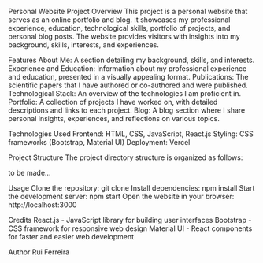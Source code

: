 
Personal Website Project
Overview
This project is a personal website that serves as an online portfolio and blog. It showcases my professional experience, education, technological skills, portfolio of projects, and personal blog posts. The website provides visitors with insights into my background, skills, interests, and experiences.

Features
About Me: A section detailing my background, skills, and interests.
Experience and Education: Information about my professional experience and education, presented in a visually appealing format.
Publications: The scientific papers that I have authored or co-authored and were published.
Technological Stack: An overview of the technologies I am proficient in.
Portfolio: A collection of projects I have worked on, with detailed descriptions and links to each project.
Blog: A blog section where I share personal insights, experiences, and reflections on various topics.

Technologies Used
Frontend: HTML, CSS, JavaScript, React.js
Styling: CSS frameworks (Bootstrap, Material UI)
Deployment: Vercel

Project Structure
The project directory structure is organized as follows:

to be made...


Usage
Clone the repository: git clone <repository-url>
Install dependencies: npm install
Start the development server: npm start
Open the website in your browser: http://localhost:3000

Credits
React.js - JavaScript library for building user interfaces
Bootstrap - CSS framework for responsive web design
Material UI - React components for faster and easier web development

Author
Rui Ferreira
